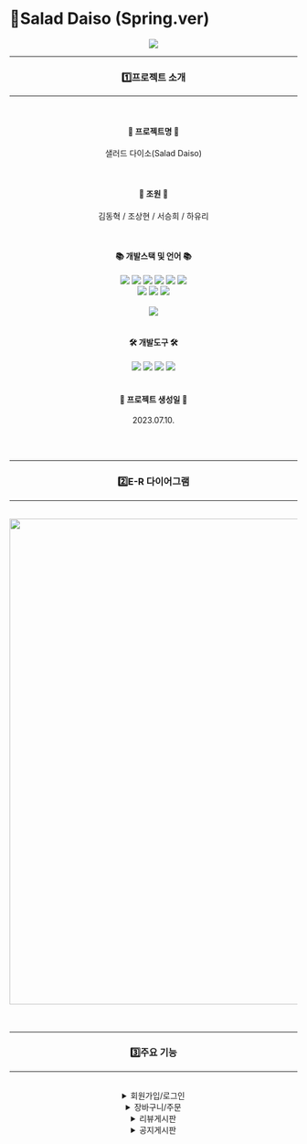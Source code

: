 # 🥗Salad Daiso (Spring.ver)

<div align='center'>
  <img src="https://capsule-render.vercel.app/api?type=waving&color=0:4ECA8C,100:ADFF2F&height=200&section=header&text=Team&nbsp;project&nbsp;(Spring.ver)&fontSize=40&fontAlignY=38" />
</div>

<div align='center'>
  <hr/><h3>1️⃣프로젝트 소개</h3><hr/>
  <br/>
  <h4>🥗 프로젝트명 🥗</h4>
  <p>샐러드 다이소(Salad Daiso)</p>
  <br/>
  <h4>🌟 조원 🌟</h4>
  <p>김동혁 / 조상현 / 서승희 / 하유리</p>
</div>
<br/>

<div align='center'>
    <h4>📚 개발스택 및 언어 📚</h4>
    <div>
      <div align="center">
      	<img src="https://img.shields.io/badge/Java-007396?style=flat&logo=Conda-Forge&logoColor=white" />
        <img src="https://img.shields.io/badge/Spring-6DB33F?style=flat&logo=Spring&logoColor=white" />
      	<img src="https://img.shields.io/badge/JavaScript-F7DF1E?style=flat&logo=JavaScript&logoColor=white" />
      	<img src="https://img.shields.io/badge/jQuery-0769AD?style=flat&logo=jQuery&logoColor=white" />
        <img src="https://img.shields.io/badge/Mybatis-000000?style=flat&logo=Fluentd&logoColor=white" />
      	<img src="https://img.shields.io/badge/Oracle-F80000?style=flat&logo=Oracle&logoColor=white" />
      	<br>
        <img src="https://img.shields.io/badge/HTML5-E34F26?style=flat&logo=HTML5&logoColor=white" />
      	<img src="https://img.shields.io/badge/CSS3-1572B6?style=flat&logo=CSS3&logoColor=white" />
      	<img src="https://img.shields.io/badge/Bootstrap-7952B3?style=flat&logo=Bootstrap&logoColor=white" />
      </div>
      <br/>
      <div align='center'>
        <img src="https://github-readme-stats.vercel.app/api/top-langs/?username=hayuri90&layout=compact">
      </div>
    </div>
    <br/>
    <h4>🛠 개발도구 🛠</h4>
    <img src="https://img.shields.io/badge/Eclipse%20IDE-2C2255?style=flat&logo=EclipseIDE&logoColor=white" />
    <img src="https://img.shields.io/badge/Tomcat-F8DC75?style=flat&logo=ApacheTomcat&logoColor=white" />
    <img src="https://img.shields.io/badge/GitHub-181717?style=flat&logo=GitHub&logoColor=white" />
    <img src="https://img.shields.io/badge/Notion-333317?style=flat&logo=Notion&logoColor=white" />
</div>
<br/>

<div align='center'>
  <h4>📆 프로젝트 생성일 📆</h4>
  <p>2023.07.10.</p>
</div>
<br/><br/>

<div align='center'>
  <hr/><h3>2️⃣E-R 다이어그램</h3><hr/>
  <br/>
  <img src="https://github.com/hayuri90/saladdaiso/assets/121767145/fb143583-1039-4ceb-89cb-73ad64355df3" width="850">
</div>
<br/><br/>

<div align='center'>
  <hr/><h3>3️⃣주요 기능</h3><hr/>
  <br/>
  <details>
    <summary>회원가입/로그인</summary>
    <div markdown="1">
      <br/>
      <p style="background-color: #FFFF66; display:inline-block;">&nbsp회원가입(문자메시지 인증)&nbsp</p><br/>
      <img src="https://blog.kakaocdn.net/dn/bKQBXk/btsyqxXPs6a/FtnVL8zrdgKldOxYCjv0WK/img.gif" width="850">
      <br/><br/><br/>
      <p style="background-color: #FFFF66; display:inline-block;">&nbsp로그인&nbsp</p><br/>
      <img src="https://github.com/hayuri90/saladdaiso/assets/121767145/0cfdefb9-6e43-4739-a088-274c8b58800a" width="850">
    </div>
    <br/><br/>
  </details>
  <details>
    <summary>장바구니/주문</summary>
    <div markdown="1">
      <br/>
      <p style="background-color: #FFFF66; display:inline-block;">&nbsp세트상품 담기&nbsp</p><br/>
      <img src="https://blog.kakaocdn.net/dn/PR8Cx/btsyrzBNNX9/f61uTxkNRgU6zlEvWFL4Jk/img.gif" width="850">
      <br/><br/><br/>
      <p style="background-color: #FFFF66; display:inline-block;">&nbsp개별재료 담기/장바구니&nbsp</p><br/>
      <img src="https://github.com/startDev01/Salad/assets/97159362/c2f27482-c738-4ba2-8cb3-29364e74c0a1" width="850">
      <br/><br/><br/>
      <p style="background-color: #FFFF66; display:inline-block;">&nbsp주문/주문내역 확인&nbsp</p><br/>
      <img src="https://github.com/startDev01/Salad/assets/97159362/6a70a94b-f8df-4129-a41c-25f44ac82ac7" width="850"><br/>
    </div>
    <br/><br/>
  </details>
  <details>
    <summary>리뷰게시판</summary>
    <div markdown="1">
      <br/>
      <p style="background-color: #FFFF66; display:inline-block;">&nbsp게시물 작성(첨부파일 업로드)&nbsp</p><br/>
      <img src="" width="850">
      <br/><br/><br/>
      <p style="background-color: #FFFF66; display:inline-block;">&nbsp답글 작성/계층형게시판&nbsp</p><br/>
      <img src="" width="850">
      <br/><br/><br/>
      <p style="background-color: #FFFF66; display:inline-block;">&nbsp게시물 수정/삭제&nbsp</p><br/>
      <img src="" width="850">
      <br/><br/><br/>
      <p style="background-color: #FFFF66; display:inline-block;">&nbsp검색기능&nbsp</p><br/>
      <img src="https://blog.kakaocdn.net/dn/OCXyT/btsykmKaIY2/GI9uK6h2i4gDV8PgFlAjb0/img.gif" width="850">
    </div>
    <br/><br/>
  </details>
  <details>
    <summary>공지게시판</summary>
    <div markdown="1">
      <br/>
      <p style="background-color: #FFFF66; display:inline-block;">&nbsp게시물 작성(첨부파일 업로드)&nbsp</p><br/>
      <img src="" width="850">
      <br/>
      <br/>
      <p style="background-color: #FFFF66; display:inline-block;">&nbsp게시물 수정/삭제&nbsp</p><br/>
      <img src="" width="850">
    </div>
    <br/><br/>
  </details>
  <br/><br/><br/>
</div>